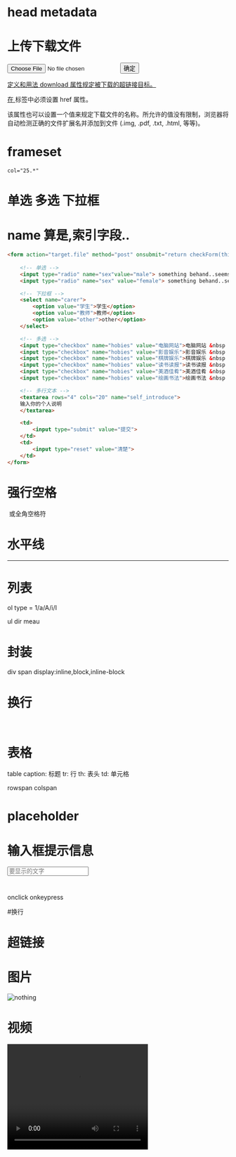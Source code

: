 # head metadata

# 上传下载文件
<form action="upload" method="POST" enctype=multipart/form-data>
    <input type="file" name="the_file">
    <button type="submit">确定</button>
</form>

<a download="filename" href="url">
定义和用法
download 属性规定被下载的超链接目标。

在 <a> 标签中必须设置 href 属性。

该属性也可以设置一个值来规定下载文件的名称。所允许的值没有限制，浏览器将自动检测正确的文件扩展名并添加到文件 (.img, .pdf, .txt, .html, 等等)。

# frameset 
`col="25.*"`

# 单选 多选 下拉框 
# name 算是,索引字段..
```html
<form action="target.file" method="post" onsubmit="return checkForm(this);">
    
    <!-- 单选 -->
    <input type="radio" name="sex"value="male"> something behand..seems no limit
    <input type="radio" name="sex" value="female"> something behand..seems no limit

    <!-- 下拉框 -->
    <select name="carer">
        <option value="学生">学生</option>
        <option value="教师">教师</option>
        <option value="other">other</option>
    </select>

    <!-- 多选 -->
    <input type="checkbox" name="hobies" value="电脑网站">电脑网站 &nbsp
    <input type="checkbox" name="hobies" value="影音娱乐">影音娱乐 &nbsp
    <input type="checkbox" name="hobies" value="棋牌娱乐">棋牌娱乐 &nbsp
    <input type="checkbox" name="hobies" value="读书读报">读书读报 &nbsp
    <input type="checkbox" name="hobies" value="美酒佳肴">美酒佳肴 &nbsp
    <input type="checkbox" name="hobies" value="绘画书法">绘画书法 &nbsp

    <!-- 多行文本 -->
    <textarea rows="4" cols="20" name="self_introduce">
    输入你的个人说明
    </textarea>

    <td>
        <input type="submit" value="提交">
    </td>
    <td>
        <input type="reset" value="清楚">
    </td>
</form>
```

# 强行空格
&nbsp;或全角空格符

# 水平线
<hr />

# 列表
ol
type = 1/a/A/i/I

ul
dir
meau

# 封装
div
span 
display:inline,block,inline-block


# 换行
<br />

# 表格
table
caption: 标题
tr: 行
th: 表头
td: 单元格

rowspan
colspan

# placeholder 
# 输入框提示信息
<input type="text" placeholder="要显示的文字">

#
onclick
onkeypress

#换行
<br />

# 超链接
<a href=""></a>

# 图片
<img src="path/to/file or http://" alt="nothing">

# 视频
<video width="320" height="240" controls>
  <source src="movie.mp4" type="video/mp4">
  <source src="movie.ogg" type="video/ogg">
  <source src="movie.webm" type="video/webm">
  <object data="movie.mp4" width="320" height="240">
    <embed src="movie.swf" width="320" height="240">
  </object> 
</video>

